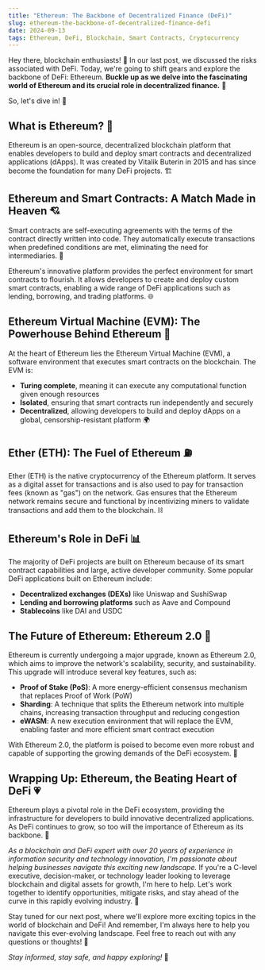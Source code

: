 ```yaml
---
title: "Ethereum: The Backbone of Decentralized Finance (DeFi)"
slug: ethereum-the-backbone-of-decentralized-finance-defi
date: 2024-09-13
tags: Ethereum, DeFi, Blockchain, Smart Contracts, Cryptocurrency
---
```


Hey there, blockchain enthusiasts! 👋 In our last post, we discussed the risks associated with DeFi. Today, we're going to shift gears and explore the backbone of DeFi: Ethereum. **Buckle up as we delve into the fascinating world of Ethereum and its crucial role in decentralized finance.** 🌉

So, let's dive in! 🤿

## What is Ethereum? 🤔

Ethereum is an open-source, decentralized blockchain platform that enables developers to build and deploy smart contracts and decentralized applications (dApps). It was created by Vitalik Buterin in 2015 and has since become the foundation for many DeFi projects. 🏗️

## Ethereum and Smart Contracts: A Match Made in Heaven 💘

Smart contracts are self-executing agreements with the terms of the contract directly written into code. They automatically execute transactions when predefined conditions are met, eliminating the need for intermediaries. 🤝

Ethereum's innovative platform provides the perfect environment for smart contracts to flourish. It allows developers to create and deploy custom smart contracts, enabling a wide range of DeFi applications such as lending, borrowing, and trading platforms. 🌐

## Ethereum Virtual Machine (EVM): The Powerhouse Behind Ethereum 💪

At the heart of Ethereum lies the Ethereum Virtual Machine (EVM), a software environment that executes smart contracts on the blockchain. The EVM is:

- **Turing complete**, meaning it can execute any computational function given enough resources
- **Isolated**, ensuring that smart contracts run independently and securely
- **Decentralized**, allowing developers to build and deploy dApps on a global, censorship-resistant platform 🌍

## Ether (ETH): The Fuel of Ethereum ⛽️

Ether (ETH) is the native cryptocurrency of the Ethereum platform. It serves as a digital asset for transactions and is also used to pay for transaction fees (known as "gas") on the network. Gas ensures that the Ethereum network remains secure and functional by incentivizing miners to validate transactions and add them to the blockchain. ⛓️

## Ethereum's Role in DeFi 📊

The majority of DeFi projects are built on Ethereum because of its smart contract capabilities and large, active developer community. Some popular DeFi applications built on Ethereum include:

- **Decentralized exchanges (DEXs)** like Uniswap and SushiSwap
- **Lending and borrowing platforms** such as Aave and Compound
- **Stablecoins** like DAI and USDC

## The Future of Ethereum: Ethereum 2.0 🔮

Ethereum is currently undergoing a major upgrade, known as Ethereum 2.0, which aims to improve the network's scalability, security, and sustainability. This upgrade will introduce several key features, such as:

- **Proof of Stake (PoS)**: A more energy-efficient consensus mechanism that replaces Proof of Work (PoW)
- **Sharding**: A technique that splits the Ethereum network into multiple chains, increasing transaction throughput and reducing congestion
- **eWASM**: A new execution environment that will replace the EVM, enabling faster and more efficient smart contract execution

With Ethereum 2.0, the platform is poised to become even more robust and capable of supporting the growing demands of the DeFi ecosystem. 🌱

## Wrapping Up: Ethereum, the Beating Heart of DeFi 💗

Ethereum plays a pivotal role in the DeFi ecosystem, providing the infrastructure for developers to build innovative decentralized applications. As DeFi continues to grow, so too will the importance of Ethereum as its backbone. 🚀

*As a blockchain and DeFi expert with over 20 years of experience in information security and technology innovation, I'm passionate about helping businesses navigate this exciting new landscape.* If you're a C-level executive, decision-maker, or technology leader looking to leverage blockchain and digital assets for growth, I'm here to help. Let's work together to identify opportunities, mitigate risks, and stay ahead of the curve in this rapidly evolving industry. 🤝

Stay tuned for our next post, where we'll explore more exciting topics in the world of blockchain and DeFi! And remember, I'm always here to help you navigate this ever-evolving landscape. Feel free to reach out with any questions or thoughts! 💬

*Stay informed, stay safe, and happy exploring!* 🚀